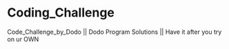 # Coding_Challenge
Code_Challenge_by_Dodo || Dodo Program Solutions || Have it  after you try on ur OWN
